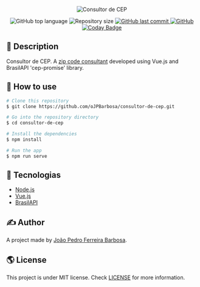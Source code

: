 <p align="center">
  <img alt="Consultor de CEP" src="https://user-images.githubusercontent.com/79005271/142092896-143709af-2db8-48ef-809e-a09993196330.png">
</p>

<p align="center">
  <img alt="GitHub top language" src="https://img.shields.io/github/languages/top/oJPBarbosa/consultor-de-cep.svg">

  <img alt="Repository size" src="https://img.shields.io/github/repo-size/oJPBarbosa/consultor-de-cep.svg">

  <a href="https://github.com/oJPBarbosa/consultor-de-cep/commits/master">
    <img alt="GitHub last commit" src="https://img.shields.io/github/last-commit/oJPBarbosa/consultor-de-cep.svg">
  </a>

  <a href="https://github.com/oJPBarbosa/consultor-de-cep/blob/main/LICENSE">
    <img alt="GitHub" src="https://img.shields.io/github/license/oJPBarbosa/consultor-de-cep.svg">
  </a>
  
  <a href="https://www.codacy.com/gh/oJPBarbosa/consultor-de-cep/dashboard?utm_source=github.com&amp;utm_medium=referral&amp;utm_content=oJPBarbosa/consultor-de-cep&amp;utm_campaign=Badge_Grade">
    <img alt="Coday Badge" src="https://app.codacy.com/project/badge/Grade/70d423184df84f4a8bffeb9ac7f4bd48">
  </a>
</p>

## 🎯 Description
Consultor de CEP. A <a href="https://consultor-de-cep.vercel.app/" target="_blank" rel="noreferrer">zip code consultant</a> developed using Vue.js and BrasilAPI 'cep-promise' library.

## 🙋 How to use

```bash
# Clone this repository
$ git clone https://github.com/oJPBarbosa/consultor-de-cep.git

# Go into the repository directory
$ cd consultor-de-cep

# Install the dependencies
$ npm install

# Run the app
$ npm run serve
```

## :rocket: Tecnologias

- [Node.js](https://nodejs.org/)
- [Vue.js](https://vuejs.org/)
- [BrasilAPI](https://github.com/BrasilAPI/)

## ✍️ Author
A project made by [João Pedro Ferreira Barbosa](https://github.com/oJPBarbosa).

## 🌎 License
This project is under MIT license. Check [LICENSE](https://github.com/oJPBarbosa/consultor-de-cep/blob/main/LICENSE) for more information.

